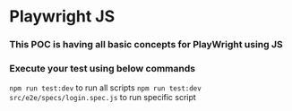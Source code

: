 # Playwright JS

### This POC is having all basic concepts for PlayWright using JS


### Execute your test using below commands

`npm run test:dev` to run all scripts
`npm run test:dev src/e2e/specs/login.spec.js` to run specific script